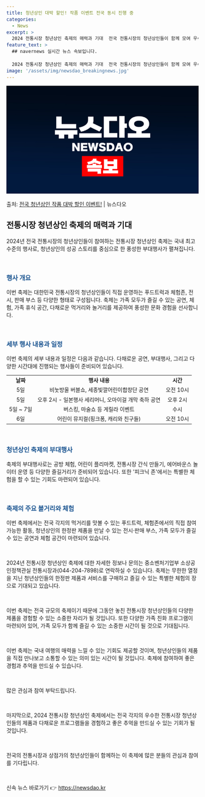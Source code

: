 ```yaml
---
title: 청년상인 대박 할인! 작품 이벤트 전국 동시 진행 중
categories:
  - News
excerpt: >
  2024 전통시장 청년상인 축제의 매력과 기대  전국 전통시장의 청년상인들이 함께 모여 우수한 제품을 한자리…
feature_text: >
  ## navernews 실시간 뉴스 속보입니다.

  2024 전통시장 청년상인 축제의 매력과 기대  전국 전통시장의 청년상인들이 함께 모여 우수한 제품을 한자리…
image: '/assets/img/newsdao_breakingnews.jpg'
---
```


![뉴스다오 속보](/assets/img/newsdao_breakingnews.jpg)

<p>출처: <a href="https://newsdao.kr/4113" rel="dofollow">전국 청년상인 작품 대박 할인 이벤트!</a> | 뉴스다오</p>

<h2 data-ke-size="size26">전통시장 청년상인 축제의 매력과 기대</h2>
2024년 전국 전통시장의 청년상인들이 참여하는 전통시장 청년상인 축제는 국내 최고 수준의 행사로, 청년상인의 성공 스토리를 중심으로 한 풍성한 부대행사가 펼쳐집니다. 

<p data-ke-size="size16">&nbsp;</p>

<h3><b><span style="color: #1a5490;">행사 개요</span></b></h3>
이번 축제는 대한민국 전통시장의 청년상인들이 직접 운영하는 푸드트럭과 체험존, 전시, 판매 부스 등 다양한 형태로 구성됩니다. 축제는 가족 모두가 즐길 수 있는 공연, 체험, 가족 휴식 공간, 다채로운 먹거리와 놀거리를 제공하여 풍성한 문화 경험을 선사합니다.

<p data-ke-size="size16">&nbsp;</p>

<h3><b><span style="color: #1a5490;">세부 행사 내용과 일정</span></b></h3>
이번 축제의 세부 내용과 일정은 다음과 같습니다. 다채로운 공연, 부대행사, 그리고 다양한 시간대에 진행되는 행사들이 준비되어 있습니다.

<table>
<tbody>
<tr>
<td style="text-align: center; height: 17px;"><b>날짜</b></td>
<td style="text-align: center; height: 17px;"><b>행사 내용</b></td>
<td style="text-align: center; height: 17px;"><b>시간</b></td>
</tr>
<tr>
<td style="text-align: center; height: 17px;">5일</td>
<td style="text-align: center; height: 17px;">비눗방울 버블쇼, 세종빛깔어린이합창단 공연</td>
<td style="text-align: center; height: 17px;">오전 10시</td>
</tr>
<tr>
<td style="text-align: center; height: 17px;">5일</td>
<td style="text-align: center; height: 17px;">오후 2시 - 일본행사 세리머니, 오마이걸 개막 축하 공연</td>
<td style="text-align: center; height: 17px;">오후 2시</td>
</tr>
<tr>
<td style="text-align: center; height: 17px;">5일 ~ 7일</td>
<td style="text-align: center; height: 17px;">버스킹, 마술쇼 등 게릴라 이벤트</td>
<td style="text-align: center; height: 17px;">수시</td>
</tr>
<tr>
<td style="text-align: center; height: 17px;">6일</td>
<td style="text-align: center; height: 17px;">어린이 뮤지컬(핑크퐁, 캐리와 친구들)</td>
<td style="text-align: center; height: 17px;">오전 10시</td>
</tr>
</tbody>
</table>

<p data-ke-size="size16">&nbsp;</p>

<h3><b><span style="color: #1a5490;">청년상인 축제의 부대행사</span></b></h3>
축제의 부대행사로는 공방 체험, 어린이 플리마켓, 전통시장 간식 만들기, 에어바운스 놀이터 운영 등 다양한 즐길거리가 준비되어 있습니다. 또한 '피크닉 존'에서는 특별한 체험을 할 수 있는 기회도 마련되어 있습니다.

<p data-ke-size="size16">&nbsp;</p>

<h3><b><span style="color: #1a5490;">축제의 주요 볼거리와 체험</span></b></h3>
이번 축제에서는 전국 각지의 먹거리를 맛볼 수 있는 푸드트럭, 체험존에서의 직접 참여 가능한 활동, 청년상인의 한정판 제품을 만날 수 있는 전시·판매 부스, 가족 모두가 즐길 수 있는 공연과 체험 공간이 마련되어 있습니다.

<p data-ke-size="size16">&nbsp;</p>

2024년 전통시장 청년상인 축제에 대한 자세한 정보나 문의는 중소벤처기업부 소상공인정책관실 전통시장과(044-204-7898)로 연락하실 수 있습니다. 축제는 무한한 열정을 지닌 청년상인들의 한정판 제품과 서비스를 구매하고 즐길 수 있는 특별한 체험의 장으로 기대되고 있습니다.

<p data-ke-size="size16">&nbsp;</p>

이번 축제는 전국 규모의 축제이기 때문에 그동안 놓친 전통시장 청년상인들의 다양한 제품을 경험할 수 있는 소중한 자리가 될 것입니다. 또한 다양한 가족 친화 프로그램이 마련되어 있어, 가족 모두가 함께 즐길 수 있는 소중한 시간이 될 것으로 기대됩니다.

<p data-ke-size="size16">&nbsp;</p>

이번 축제는 국내 여행의 매력을 느낄 수 있는 기회도 제공할 것이며, 청년상인들의 제품을 직접 만나보고 소통할 수 있는 의미 있는 시간이 될 것입니다. 축제에 참여하여 좋은 경험과 추억을 만드실 수 있습니다.

<p data-ke-size="size16">&nbsp;</p>

많은 관심과 참여 부탁드립니다.

<p data-ke-size="size16">&nbsp;</p>

마지막으로, 2024 전통시장 청년상인 축제에서는 전국 각지의 우수한 전통시장 청년상인들의 제품과 다채로운 프로그램들을 경험하고 좋은 추억을 만드실 수 있는 기회가 될 것입니다.

<p data-ke-size="size16">&nbsp;</p>

전국의 전통시장과 상점가의 청년상인들이 함께하는 이 축제에 많은 분들의 관심과 참여를 기다립니다.

<p data-ke-size="size16">&nbsp;</p> 

신속 뉴스 바로가기 👉 <a href="https://newsdao.kr" rel="dofollow">https://newsdao.kr</a>


